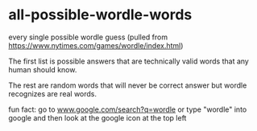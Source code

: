 # all-possible-wordle-words
every single possible wordle guess (pulled from https://www.nytimes.com/games/wordle/index.html)

The first list is possible answers that are technically valid words that any human should know.

The rest are random words that will never be correct answer but wordle recognizes are real words.

fun fact: go to 
www.google.com/search?q=wordle
or type "wordle" into google and then look at the google icon at the top left
